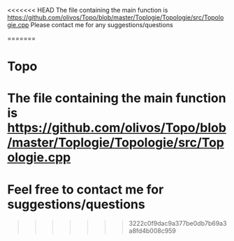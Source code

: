 <<<<<<< HEAD
The file containing the main function is https://github.com/olivos/Topo/blob/master/Toplogie/Topologie/src/Topologie.cpp
Please contact me for any suggestions/questions 

=======
# Topo
# The file containing the main function is https://github.com/olivos/Topo/blob/master/Toplogie/Topologie/src/Topologie.cpp
# Feel free to contact me for suggestions/questions
>>>>>>> 3222c0f9dac9a377be0db7b69a3a8fd4b008c959
